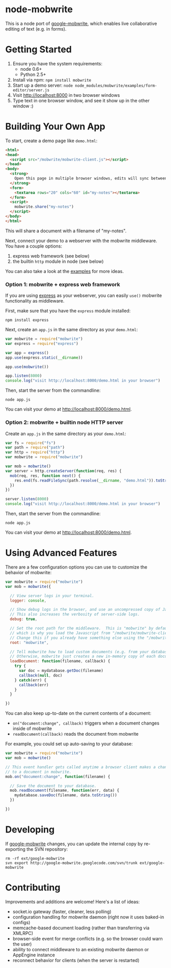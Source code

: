 # node-mobwrite

This is a node port of [google-mobwrite](http://code.google.com/p/google-mobwrite/),
which enables live collaborative editing of text (e.g. in forms).

# Getting Started

1. Ensure you have the system requirements:
    * node 0.6+
    * Python 2.5+
2. Install via npm: `npm install mobwrite`
3. Start up a demo server: `node node_modules/mobwrite/examples/form-editor/server.js`
4. Visit [http://localhost:8000](http://localhost:8000) in two browser windows
5. Type text in one browser window, and see it show up in the other window :)

# Building Your Own App

To start, create a demo page like `demo.html`:

```html
<html>
<head>
  <script src="/mobwrite/mobwrite-client.js"></script>
</head>
<body>
  <strong>
    Open this page in multiple browser windows, edits will sync between them :)
  </strong>
  <form>
    <textarea rows="20" cols="60" id="my-notes"></textarea>
  </form>
  <script>
    mobwrite.share("my-notes")
  </script>
</body>
</html>
```

This will share a document with a filename of "my-notes".

Next, connect your demo to a webserver with the mobwrite middleware.
You have a couple options:

1. express web framework (see below)
2. the builtin `http` module in node (see below)

You can also take a look at the [examples](https://github.com/mjpizz/node-mobwrite/tree/master/examples)
for more ideas.

### Option 1: mobwrite + express web framework

If you are using [express](http://expressjs.com/) as your webserver, you can
easily `use()` mobwrite functionality as middleware.

First, make sure that you have the `express` module installed:

    npm install express

Next, create an `app.js` in the same directory as your `demo.html`:

```javascript
var mobwrite = require("mobwrite")
var express = require("express")

var app = express()
app.use(express.static(__dirname))

app.use(mobwrite())

app.listen(8000)
console.log("visit http://localhost:8000/demo.html in your browser")
```

Then, start the server from the commandline:

    node app.js

You can visit your demo at [http://localhost:8000/demo.html](http://localhost:8000/demo.html).

### Option 2: mobwrite + builtin node HTTP server

Create an `app.js` in the same directory as your `demo.html`:

```javascript
var fs = require("fs")
var path = require("path")
var http = require("http")
var mobwrite = require("mobwrite")

var mob = mobwrite()
var server = http.createServer(function(req, res) {
  mob(req, res, function next() {
    res.end(fs.readFileSync(path.resolve(__dirname, "demo.html")).toString())
  })
})

server.listen(8000)
console.log("visit http://localhost:8000/demo.html in your browser")
```

Then, start the server from the commandline:

    node app.js

You can visit your demo at [http://localhost:8000/demo.html](http://localhost:8000/demo.html).

# Using Advanced Features

There are a few configuration options you can use to customize the behavior
of mobwrite:

```javascript
var mobwrite = require("mobwrite")
var mob = mobwrite({

  // View server logs in your terminal.
  logger: console,

  // Show debug logs in the browser, and use an uncompressed copy of Javascript.
  // This also increases the verbosity of server-side logs.
  debug: true,

  // Set the root path for the middleware.  This is "mobwrite" by default,
  // which is why you load the Javascript from "/mobwrite/mobwrite-client.js".
  // Change this if you already have something else using the "/mobwrite" path.
  root: "mobwrite",

  // Tell mobwrite how to load custom documents (e.g. from your database).
  // Otherwise, mobwrite just creates a new in-memory copy of each document.
  loadDocument: function(filename, callback) {
    try {
      var doc = mydatabase.getDoc(filename)
      callback(null, doc)
    } catch(err) {
      callback(err)
    }
  }

})
```

You can also keep up-to-date on the current contents of a document:

* `on("document:change", callback)` triggers when a document changes inside of mobwrite
* `readDocument(callback)` reads the document from mobwrite

For example, you could set up auto-saving to your database:

```javascript
var mobwrite = require("mobwrite")
var mob = mobwrite()

// This event handler gets called anytime a browser client makes a change
// to a document in mobwrite.
mob.on("document:change", function(filename) {

  // Save the document to your database.
  mob.readDocument(filename, function(err, data) {
    mydatabase.saveDoc(filename, data.toString())
  })

})
```

# Developing

If [google-mobwrite](https://code.google.com/p/google-mobwrite/) changes, you
can update the internal copy by re-exporting the SVN repository:

    rm -rf ext/google-mobwrite
    svn export http://google-mobwrite.googlecode.com/svn/trunk ext/google-mobwrite

# Contributing

Improvements and additions are welcome!  Here's a list of ideas:

* socket.io gateway (faster, cleaner, less polling)
* configuration handling for mobwrite daemon (right now it uses baked-in configs)
* memcache-based document loading (rather than transferring via XMLRPC)
* browser-side event for merge conflicts (e.g. so the browser could warn the user)
* ability to connect middleware to an existing mobwrite daemon or AppEngine instance
* reconnect behavior for clients (when the server is restarted)

